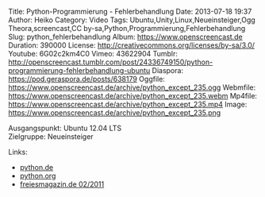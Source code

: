 Title: Python-Programmierung - Fehlerbehandlung
Date: 2013-07-18 19:37
Author: Heiko
Category: Video
Tags: Ubuntu,Unity,Linux,Neueinsteiger,Ogg Theora,screencast,CC by-sa,Python,Programmierung,Fehlerbehandlung
Slug: python_fehlerbehandlung
Album: https://www.openscreencast.de
Duration: 390000
License: http://creativecommons.org/licenses/by-sa/3.0/
Youtube: 6G02c2km4C0
Vimeo: 43622904
Tumblr: http://openscreencast.tumblr.com/post/24336749150/python-programmierung-fehlerbehandlung-ubuntu
Diaspora: https://pod.geraspora.de/posts/638179
Oggfile: https://www.openscreencast.de/archive/python_except_235.ogg
Webmfile: https://www.openscreencast.de/archive/python_except_235.webm
Mp4file: https://www.openscreencast.de/archive/python_except_235.mp4
Image: https://www.openscreencast.de/archive/python_except_235.png

Ausgangspunkt: Ubuntu 12.04 LTS  
Zielgruppe: Neueinsteiger  

Links:

  * [python.de](http://www.python.de "Link zu Python.de")
  * [python.org](http://www.python.org "Link zu Python.org")
  * [freiesmagazin.de 02/2011](http://www.freiesmagazin.de/freiesMagazin-2011-02 "Link zu freiesmagazin.de")

